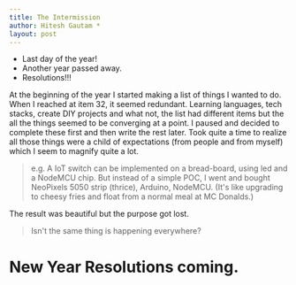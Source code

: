 ```yaml
---
title: The Intermission
author: Hitesh Gautam *
layout: post
---
```


* Last day of the year! 
* Another year passed away.
* Resolutions!!!

At the beginning of the year I started making a list of things I wanted to do. When I reached at item 32, it seemed redundant. Learning languages, tech stacks, create DIY projects and what not, the list had different items but the all the things seemed to be converging at a point. I paused and decided to complete these first and then write the rest later.
Took quite a time to realize all those things were a child of expectations (from people and from myself) which I seem to magnify quite a lot.
>e.g. A IoT switch can be implemented on a bread-board, using led and a NodeMCU chip. But instead of a simple POC, I went and bought NeoPixels 5050 strip (thrice), Arduino, NodeMCU. (It's like upgrading to cheesy fries and float from a normal meal at MC Donalds.)

The result was beautiful but the purpose got lost. 

>Isn't the same thing is happening everywhere?

# New Year Resolutions coming.